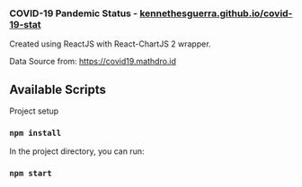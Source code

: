 ### COVID-19 Pandemic Status - [kennethesguerra.github.io/covid-19-stat](https://kennethesguerra.github.io/covid-19-stat)

Created using ReactJS with React-ChartJS 2 wrapper.

Data Source from: https://covid19.mathdro.id

## Available Scripts

Project setup

### `npm install`

In the project directory, you can run:

### `npm start`
